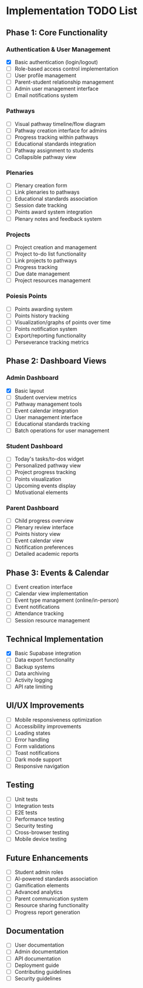 # Implementation TODO List

## Phase 1: Core Functionality

### Authentication & User Management
- [x] Basic authentication (login/logout)
- [ ] Role-based access control implementation
- [ ] User profile management
- [ ] Parent-student relationship management
- [ ] Admin user management interface
- [ ] Email notifications system

### Pathways
- [ ] Visual pathway timeline/flow diagram
- [ ] Pathway creation interface for admins
- [ ] Progress tracking within pathways
- [ ] Educational standards integration
- [ ] Pathway assignment to students
- [ ] Collapsible pathway view

### Plenaries
- [ ] Plenary creation form
- [ ] Link plenaries to pathways
- [ ] Educational standards association
- [ ] Session date tracking
- [ ] Points award system integration
- [ ] Plenary notes and feedback system

### Projects
- [ ] Project creation and management
- [ ] Project to-do list functionality
- [ ] Link projects to pathways
- [ ] Progress tracking
- [ ] Due date management
- [ ] Project resources management

### Poiesis Points
- [ ] Points awarding system
- [ ] Points history tracking
- [ ] Visualization/graphs of points over time
- [ ] Points notification system
- [ ] Export/reporting functionality
- [ ] Perseverance tracking metrics

## Phase 2: Dashboard Views

### Admin Dashboard
- [x] Basic layout
- [ ] Student overview metrics
- [ ] Pathway management tools
- [ ] Event calendar integration
- [ ] User management interface
- [ ] Educational standards tracking
- [ ] Batch operations for user management

### Student Dashboard
- [ ] Today's tasks/to-dos widget
- [ ] Personalized pathway view
- [ ] Project progress tracking
- [ ] Points visualization
- [ ] Upcoming events display
- [ ] Motivational elements

### Parent Dashboard
- [ ] Child progress overview
- [ ] Plenary review interface
- [ ] Points history view
- [ ] Event calendar view
- [ ] Notification preferences
- [ ] Detailed academic reports

## Phase 3: Events & Calendar
- [ ] Event creation interface
- [ ] Calendar view implementation
- [ ] Event type management (online/in-person)
- [ ] Event notifications
- [ ] Attendance tracking
- [ ] Session resource management

## Technical Implementation
- [x] Basic Supabase integration
- [ ] Data export functionality
- [ ] Backup systems
- [ ] Data archiving
- [ ] Activity logging
- [ ] API rate limiting

## UI/UX Improvements
- [ ] Mobile responsiveness optimization
- [ ] Accessibility improvements
- [ ] Loading states
- [ ] Error handling
- [ ] Form validations
- [ ] Toast notifications
- [ ] Dark mode support
- [ ] Responsive navigation

## Testing
- [ ] Unit tests
- [ ] Integration tests
- [ ] E2E tests
- [ ] Performance testing
- [ ] Security testing
- [ ] Cross-browser testing
- [ ] Mobile device testing

## Future Enhancements
- [ ] Student admin roles
- [ ] AI-powered standards association
- [ ] Gamification elements
- [ ] Advanced analytics
- [ ] Parent communication system
- [ ] Resource sharing functionality
- [ ] Progress report generation

## Documentation
- [ ] User documentation
- [ ] Admin documentation
- [ ] API documentation
- [ ] Deployment guide
- [ ] Contributing guidelines
- [ ] Security guidelines
